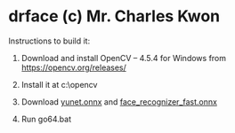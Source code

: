 # drface (c) Mr. Charles Kwon     

Instructions to build it:

1. Download and install OpenCV – 4.5.4 for Windows from https://opencv.org/releases/

2. Install it at c:\opencv

3. Download
[yunet.onnx](https://github.com/ShiqiYu/libfacedetection.train/blob/master/tasks/task1/onnx/yunet.onnx) and [face_recognizer_fast.onnx](https://drive.google.com/file/d/1ClK9WiB492c5OZFKveF3XiHCejoOxINW/view?usp=sharing)  

4. Run go64.bat
